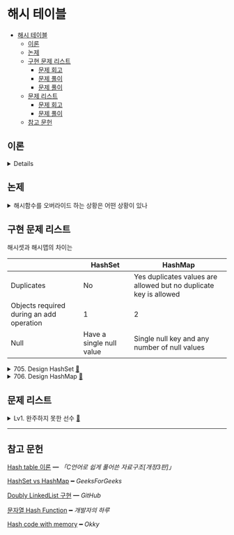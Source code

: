 # 해시 테이블

- [해시 테이블](#해시-테이블)
  - [이론](#이론)
  - [논제](#논제)
  - [구현 문제 리스트](#구현-문제-리스트)
    - [문제 회고](#문제-회고)
    - [문제 풀이](#문제-풀이)
    - [문제 풀이](#문제-풀이-1)
  - [문제 리스트](#문제-리스트)
    - [문제 회고](#문제-회고-1)
    - [문제 풀이](#문제-풀이-2)
  - [참고 문헌](#참고-문헌)

## 이론

<details>
<br/>

해시란

    임의 크기 원소(키) → 고정 크기 값(해시값)으로 매핑한 것이다.

해시 함수란

    키를 입력받아 해시 주소를 생성하고, 이 해시 주소를 해시 테이블의 인덱스로 사용한다.

해시 함수에는 조건이 있는데,

<details>
<summary>1. 충돌이 적어야 하며,</summary>
<br/>

해시 충돌은 

    h라는 해시 함수에 k1과 k2라는 두 개의 키가

    h(k1) === h(k2) 되는 경우를 말한다.

해시 충돌이 빈번하면,

    버킷 내부에서 순차 탐색 시간이 길어져 탐색 성능이 저하된다.

    이때, 해시 충돌이 버킷의 슬롯 수보다 빈번하다면,
    
    버킷에 항목을 저장할 수 없으므로, 오버플로우가 발생했다는 의미이다.

해시 충돌을 최소화하려면

    a. 해시 함수를 수정하거나
    b. 해시 테이블의 크기를 적절히 조절해야 한다.

대표적인 해시 충돌 해결 기법 2가지는

1. `Seperate Chaining`

        해시 값이 충돌 된 해시 테이블의 버킷에는 연결 리스트로 원소가 연결된다.

    장점은

        원소를 무한정 저장할 수 있고,

    단점은

        - Search 행위에 O(n)이 된다.
        - 추가 메모리 할당의 비용이 따른다.

2. `Open Addressing`

        해시 값이 충돌 됬다면, 충돌 되지 않은 해시 테이블의 해시 주소를 탐사한다.

    장점은

        해시 테이블의 고정된 사이즈를 보장한다.
        
        즉, 메모리 할당을 조절할 수 있다.

    단점은

        - 원소의 해시 값이 해시 테이블의 키와 다를 수 있다.
        - 고정된 사이즈 또는 로드 팩터(자료형의 임계점)를 넘어서는 경우 리해싱의 비용이 따른다.

</details>
<br/>

<details>
<summary>2. 해시 함수값이 해시 테이블 주소 영역 내에 고르게 분포되어야 하며,</summary>
<br/>

해시 테이블의 크기를 홀수로 지정하는 이유인데,

직관적인 해시 함수인 `k(키) mod M(해시 테이블의 크기)`에서 

M이 짝수이고 k가 메모리 기반 키라면, 짝수에만 편향된 해시 함수값이 나온다.

M이 홀수 중 소수이고 k가 메모리 기반 키라면, k와 1을 약수로 가지는 수들이 해시 함수값이 됨으로 해시 주소의 분포가 넓다.
</details>
<br/>

<li>3. 계산이 빨라야 한다.</li>
<br/>
    
해싱은

    해시 테이블을 이용한 탐색을 말한다.

    조금 더 풀어쓰면, 어떤 항목의 키만을 가지고 항목이 들어 있는 배열의 인덱스를 탐색할 수 있는 기법이다.

해싱의 일반화는

    정리 정돈을 잘하는 사람이다. 

    물건마다 고유한 위치가 있고, 그 위치에 그 물건을 보관하기 때문이다.

    해시의 사용 예시는 데이터베이스 이다.

해싱에서 자료 구조는 

    배열을 사용한다.

    ...

</details>

## 논제

<details>
<summary>해시함수를 오버라이드 하는 상황은 어떤 상황이 있나 </summary>
<br/>

- 메모리 기반 키와 값 기반 키를 서술하라

      메모리 기반 키는 h(Object(key))

      값 기반 키는 h(key)이다.

- 값 기반 키의 필요성을 서술하라

      메모리 기반은 h(Object(key1)) !== h(Object(key1)) 이다.

      값 기반은 h(key1) === h(key1)을 보장한다.

</details>

## 구현 문제 리스트

해시셋과 해시맵의 차이는

|                                          | HashSet                  | HashMap                                                           |
| ---------------------------------------- | ------------------------ | ----------------------------------------------------------------- |
| Duplicates                               | No                       | Yes duplicates values are allowed but no duplicate key is allowed |
| Objects required during an add operation | 1                        | 2                                                                 |
| Null                                     | Have a single null value | Single null key and any number of null values                     |

<details>
<summary>
  705. Design HashSet
  <a href="https://leetcode.com/problems/design-hashset/">👊</a>  
</summary>

### 문제 회고

빌트인 자료형을 쓰면 금방 해결되는 문제다.

때문에 
   1. 해시 함수를 간단히 구현해보고
   2. 충돌 시, 충돌 해결 기법 또한 구현해보기로 하였다.

숫자를 키로 받는 해시 함수는 교재에도 나온 `나머지 방식`을 이용했다.
    
    key % this.maxSize

나머지 방식은 테이블이 배열일 때

    해시 함수값을 그대로 인덱스로 사용하는 것보다 배열의 크기를 줄여주는 효과를 주며

또는 테이블이 객체이면서 `maxSize`를 key의 자릿수보다 높게 측정시

    maxSize = 10^3
    key     = 10^2

    key와 동일한 해시 함수값으로 변환해주는 효과를 준다.

### 문제 풀이

해시 충돌 해결 기법으로 `Seperate Chaining`를 사용했지만,

버킷의 슬롯에서 탐색은 해시 테이블 크기만큼 탐색하지 않기 때문에 상수라 정의하였다.

때문에 해시 테이블 평균의 시간복잡도가 나왔다.

|       | `add`  | `contains` | `remove` | `_getHash` |
| :---: | :----: | :--------: | :------: | :--------: |
| time  | `O(1)` |   `O(1)`   |  `O(1)`  |   `O(1)`   |
| space | `O(1)` |   `O(1)`   |  `O(1)`  |   `O(1)`   |

> `src\705.js`에서 확인해볼 수 있다.

</details>

<details>
<summary>
  706. Design HashMap
  <a href="https://leetcode.com/problems/design-hashmap/">👊</a>  
</summary>

### 문제 풀이

|       | `put`  | `get`  | `remove` | `_getHash` |
| :---: | :----: | :----: | :------: | :--------: |
| time  | `O(1)` | `O(1)` |  `O(1)`  |   `O(1)`   |
| space | `O(1)` | `O(1)` |  `O(1)`  |   `O(1)`   |

> `src\706.js`에서 확인해볼 수 있다.

</details>

## 문제 리스트

<details>
<summary>
  Lv1. 완주하지 못한 선수
  <a href="https://programmers.co.kr/learn/courses/30/lessons/42576">👊</a>  
</summary>

### 문제 회고

일반적인 HashTable을 구현해보고 사용해보았다.

문자열을 키로 둔 해시 함수를 만들어야 했는데, 일반적인 `Horner's method`를 사용하였다.

    문자의 아스키 코드 값을 해시 주소로 사용하는데,

    cup나 puc일 때 생기는 해시 충돌을 줄이도록

    문자의 순서도 해시 주소를 만드는데 사용한다.

    고정된 해시 주소를 위해 32자릿수의 인덱스를 사용하며,     

        c * 31
        u * 30
        p * 29

### 문제 풀이

> `src\Lv1.js`에서 확인해볼 수 있다.

</details>

<hr/>

## 참고 문헌

[Hash table 이론](https://booksr.co.kr/html/book/book.asp?seq=697058) ━ *「C언어로 쉽게 풀어쓴 자료구조[개정3판]」*

[HashSet vs HashMap](https://www.geeksforgeeks.org/difference-between-hashmap-and-hashset/) ━ *GeeksForGeeks*

[Doubly LinkedList 구현](https://github.com/cs-study-org/algorithm-study/blob/master/03/km/707-design-linked-list.py) ━ *GitHub*

[문자열 Hash Function](https://devday.tistory.com/entry/자바스크립트-JavaScript에서-자바-Java-문자열-String-hashCode-구현하기) ━ *개발자의 하루*

[Hash code with memory](https://okky.kr/article/443194) ━ *Okky*